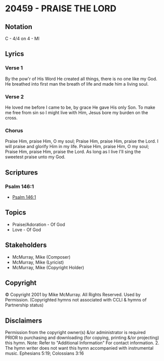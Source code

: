 # 20459 - PRAISE THE LORD

## Notation

C - 4/4 on 4 - MI

## Lyrics

### Verse 1

By the pow'r of His Word He created all things, there is no one like my God. He breathed into first man the breath of life and made him a living soul.

### Verse 2

He loved me before I came to be, by grace He gave His only Son. To make me free from sin so I might live with Him, Jesus bore my burden on the cross.

### Chorus

Praise Him, praise Him, O my soul; Praise Him, praise Him, praise the Lord. I will praise and glorify Him in my life. Praise Him, praise Him, O my soul; Praise Him, praise Him, praise the Lord. As long as I live I'll sing the sweetest praise unto my God.


## Scriptures

### Psalm 146:1

- [Psalm 146:1](https://www.biblegateway.com/passage/?search=Psalm%20146%3A1)


## Topics

- Praise/Adoration - Of God
- Love - Of God

## Stakeholders

- McMurray, Mike (Composer)
- McMurray, Mike (Lyricist)
- McMurray, Mike (Copyright Holder)

## Copyright

© Copyright 2001 by Mike McMurray. All Rights Reserved. Used by Permission.
(Copyrighted hymns not associated with CCLI & hymns of Partnership status)

## Disclaimers

Permission from the copyright owner(s) &/or administrator is required PRIOR to purchasing and downloading (for copying, printing &/or projecting) this hymn.
Note: Refer to "Additional Information" For contact information.
2. The hymn writer does not want this hymn accompanied with instrumental music.
Ephesians 5:19; Colossians 3:16


